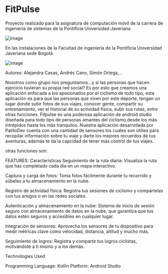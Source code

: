 # FitPulse

Proyecto realizado para la asignatura de computación móvil de la carrera de ingeniería de sistemas de la Pontificia Universidad Javeriana

![image](https://github.com/user-attachments/assets/5a5f34cc-1a59-4206-9ab5-8efcb4b0ef45)

En las instalaciones de la Facultad de ingeniería de la Pontificia Universidad Javeriana sede Bogotá

![image](https://github.com/user-attachments/assets/ec4be302-3fd6-48c6-9325-25cbd0a5ba6e)

Autores: Alejandra Casas, Andrés Cano, Simón Ortega,...

Nosotros como grupo nos preguntamos...y si las personas que hacen ejercicio tuvieran su propia red social? Es por esto que creamos una aplicación enfocada a los apasionados por el ciclismo de todo tipo, esta aplicación es para que las personas que viven por este deporte, tengan un lugar donde subir fotos de sus viajes, conocer gente, compartir su entrenamiento, ver el historial de su actividad física, subir sus rutas, entre otras funciones. Fitpulse es una poderosa aplicación de android studio diseñada para todo tipo de personas amantes del
ciclismo,desde los más intrépidos hasta los más tranquilos. Nuestra aplicación desarrollada por PatitoDev cuenta con una cantidad de sensores los cuales son útilies para recopilar información sobre tu viaje y darte los mejores recuerdos de tus aventuras, además te da la capcidad de tener más control de tus viajes.

otras funciones son:

FEATURES:
Características
Seguimiento de la ruta diaria: Visualiza la ruta que has completado cada día en un mapa interactivo.

Captura y carga de fotos: Toma fotos fácilmente durante tu recorrido y súbelas a tu almacenamiento en la nube.

Registro de actividad física: Registra tus sesiones de ciclismo y compártelas con tus amigos o en las redes sociales.

Autenticación y almacenamiento en la nube: Sistema de inicio de sesión seguro con almacenamiento de datos en la nube, que garantiza que tus datos estén seguros y accesibles en cualquier lugar.

Integración de sensores: Aprovecha los sensores de tu dispositivo para medir métricas clave como velocidad, distancia, altitud y mucho más.

Seguimiento de logros: Registra y comparte tus logros ciclistas, motivándote a ti mismo y a los 
demás.



Technologies Used

Programming Language: Kotlin
Platform: Android Studio
